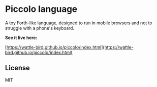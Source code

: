 # Piccolo language

A toy Forth-like language, designed to run in mobile browsers and not to struggle with a phone's keyboard.

**See it live here:**

[https://wattle-bird.github.io/piccolo/index.html](https://wattle-bird.github.io/piccolo/index.html)

## License

MIT